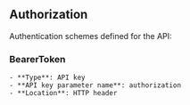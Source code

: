 ## Authorization


Authentication schemes defined for the API:
### BearerToken

    - **Type**: API key
    - **API key parameter name**: authorization
    - **Location**: HTTP header
